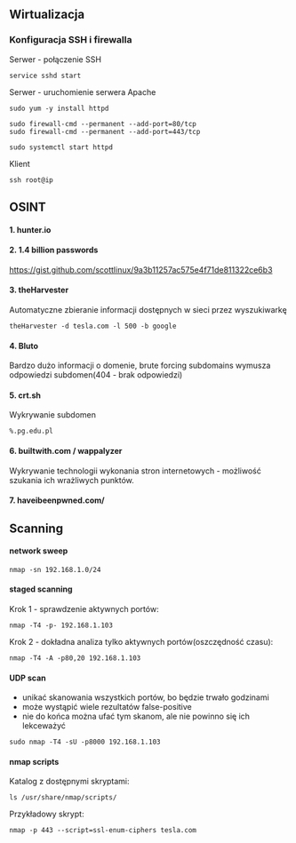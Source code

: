 ## Wirtualizacja
### Konfiguracja SSH i firewalla
Serwer - połączenie SSH
```
service sshd start
```
Serwer - uruchomienie serwera Apache
```
sudo yum -y install httpd

sudo firewall-cmd --permanent --add-port=80/tcp
sudo firewall-cmd --permanent --add-port=443/tcp

sudo systemctl start httpd
```

Klient
```
ssh root@ip
```

## OSINT
#### 1. hunter.io
#### 2. 1.4 billion passwords
https://gist.github.com/scottlinux/9a3b11257ac575e4f71de811322ce6b3
#### 3. theHarvester
Automatyczne zbieranie informacji dostępnych w sieci przez wyszukiwarkę
```
theHarvester -d tesla.com -l 500 -b google
```
#### 4. Bluto
Bardzo dużo informacji o domenie, brute forcing subdomains wymusza odpowiedzi subdomen(404 - brak odpowiedzi)
#### 5. crt.sh
Wykrywanie subdomen
```
%.pg.edu.pl
```
#### 6. builtwith.com / wappalyzer
Wykrywanie technologii wykonania stron internetowych - możliwość szukania ich wrażliwych punktów.
#### 7. haveibeenpwned.com/

## Scanning
#### network sweep
```
nmap -sn 192.168.1.0/24
```
#### staged scanning
Krok 1 - sprawdzenie aktywnych portów:
```
nmap -T4 -p- 192.168.1.103
```
Krok 2 - dokładna analiza tylko aktywnych portów(oszczędność czasu):
```
nmap -T4 -A -p80,20 192.168.1.103
```
#### UDP scan
- unikać skanowania wszystkich portów, bo będzie trwało godzinami
- może wystąpić wiele rezultatów false-positive
- nie do końca można ufać tym skanom, ale nie powinno się ich lekceważyć
```
sudo nmap -T4 -sU -p8000 192.168.1.103
```
#### nmap scripts
Katalog z dostępnymi skryptami:
```
ls /usr/share/nmap/scripts/
```
Przykładowy skrypt:
```
nmap -p 443 --script=ssl-enum-ciphers tesla.com
```
